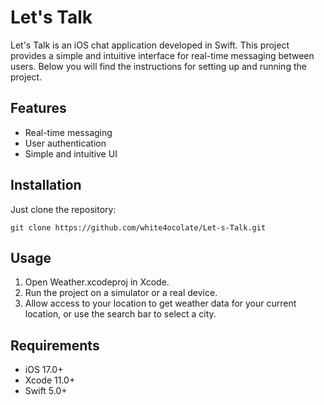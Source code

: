 # Let's Talk 
Let's Talk is an iOS chat application developed in Swift. This project provides a simple and intuitive interface for real-time messaging between users. 
Below you will find the instructions for setting up and running the project.

## Features
- Real-time messaging
- User authentication
- Simple and intuitive UI

## Installation
Just clone the repository:
```
git clone https://github.com/white4ocolate/Let-s-Talk.git
```


## Usage
1. Open Weather.xcodeproj in Xcode.
2. Run the project on a simulator or a real device.
3. Allow access to your location to get weather data for your current location, or use the search bar to select a city.


## Requirements
- iOS 17.0+
- Xcode 11.0+
- Swift 5.0+
